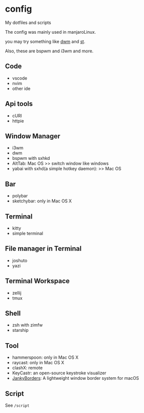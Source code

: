 # config

My dotfiles and scripts

The config was mainly used in manjaroLinux.

you may try something like [dwm](https://dwm.suckless.org/) and [st](https://st.suckless.org/).

Also, these are bspwm and i3wm and more.

## Code

- vscode
- nvim
- other ide

## Api tools

- cURl
- httpie

## Window Manager

- i3wm
- dwm
- bspwm with sxhkd
- AltTab: Mac OS >> switch window like windows
- yabai with sxhd(a simple hotkey daemon): >> Mac OS

## Bar

- polybar
- sketchybar: only in Mac OS X

## Terminal

- kitty
- simple terminal

## File manager in Terminal

- joshuto
- yazi

## Terminal Workspace

- zellij
- tmux

## Shell

- zsh with zimfw
- starship

## Tool

- hammerspoon: only in Mac OS X
- raycast: only in Mac OS X
- clashX: remote
- KeyCastr: an open-source keystroke visualizer
- [JankyBorders](https://github.com/FelixKratz/JankyBorders): A lightweight window border system for macOS

## Script

See `/script`


